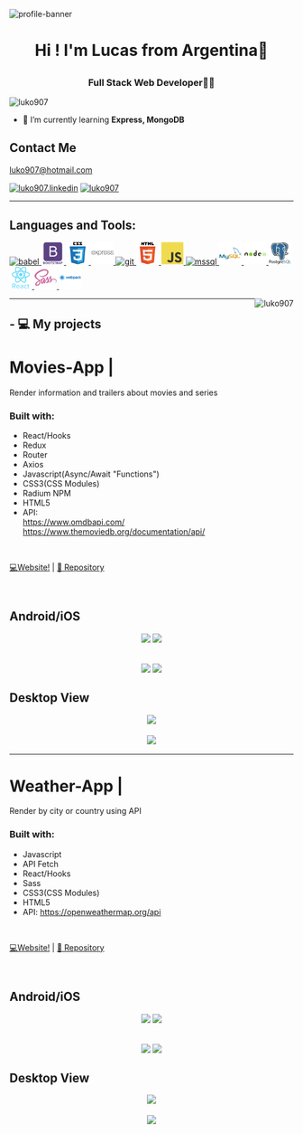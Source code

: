 ![profile-banner](https://user-images.githubusercontent.com/48270029/137372452-e68a0299-63da-4e4a-9862-67e08fce402e.png)

###

<h1 align="center">Hi ! I'm Lucas from Argentina👋 </h1>

## <h3 align="center">Full Stack Web Developer🚀🚀</h3>

<p align="left"> <img src="https://komarev.com/ghpvc/?username=luko907&label=Profile%20views&color=0e75b6&style=flat" alt="luko907" /> </p>

- 🌱 I’m currently learning **Express, MongoDB**

## Contact Me

luko907@hotmail.com

<p align="left">
<a href="https://www.linkedin.com/in/lucas-kochjs/" target="blank"><img align="center" src="https://raw.githubusercontent.com/rahuldkjain/github-profile-readme-generator/master/src/images/icons/Social/linked-in-alt.svg" alt="luko907.linkedin" height="30" width="40" /></a>
<a href="https://www.facebook.com/LucassKoch/" target="blank"><img align="center" src="https://raw.githubusercontent.com/rahuldkjain/github-profile-readme-generator/master/src/images/icons/Social/facebook.svg" alt="luko907" height="30" width="40" /></a>
</p>

---

## Languages and Tools:

<p align="left"> <a href="https://babeljs.io/" target="_blank" rel="noreferrer"> <img src="https://www.vectorlogo.zone/logos/babeljs/babeljs-icon.svg" alt="babel" width="40" height="40"/> </a> <a href="https://getbootstrap.com" target="_blank" rel="noreferrer"> <img src="https://raw.githubusercontent.com/devicons/devicon/master/icons/bootstrap/bootstrap-plain-wordmark.svg" alt="bootstrap" width="40" height="40"/> </a> <a href="https://www.w3schools.com/css/" target="_blank" rel="noreferrer"> <img src="https://raw.githubusercontent.com/devicons/devicon/master/icons/css3/css3-original-wordmark.svg" alt="css3" width="40" height="40"/> </a> <a href="https://expressjs.com" target="_blank" rel="noreferrer"> <img src="https://raw.githubusercontent.com/devicons/devicon/master/icons/express/express-original-wordmark.svg" alt="express" width="40" height="40"/> </a> <a href="https://git-scm.com/" target="_blank" rel="noreferrer"> <img src="https://www.vectorlogo.zone/logos/git-scm/git-scm-icon.svg" alt="git" width="40" height="40"/> </a> <a href="https://www.w3.org/html/" target="_blank" rel="noreferrer"> <img src="https://raw.githubusercontent.com/devicons/devicon/master/icons/html5/html5-original-wordmark.svg" alt="html5" width="40" height="40"/> </a> <a href="https://developer.mozilla.org/en-US/docs/Web/JavaScript" target="_blank" rel="noreferrer"> <img src="https://raw.githubusercontent.com/devicons/devicon/master/icons/javascript/javascript-original.svg" alt="javascript" width="40" height="40"/> </a> <a href="https://www.microsoft.com/en-us/sql-server" target="_blank" rel="noreferrer"> <img src="https://www.svgrepo.com/show/303229/microsoft-sql-server-logo.svg" alt="mssql" width="40" height="40"/> </a> <a href="https://www.mysql.com/" target="_blank" rel="noreferrer"> <img src="https://raw.githubusercontent.com/devicons/devicon/master/icons/mysql/mysql-original-wordmark.svg" alt="mysql" width="40" height="40"/> </a> <a href="https://nodejs.org" target="_blank" rel="noreferrer"> <img src="https://raw.githubusercontent.com/devicons/devicon/master/icons/nodejs/nodejs-original-wordmark.svg" alt="nodejs" width="40" height="40"/> </a> <a href="https://www.postgresql.org" target="_blank" rel="noreferrer"> <img src="https://raw.githubusercontent.com/devicons/devicon/master/icons/postgresql/postgresql-original-wordmark.svg" alt="postgresql" width="40" height="40"/> </a> <a href="https://reactjs.org/" target="_blank" rel="noreferrer"> <img src="https://raw.githubusercontent.com/devicons/devicon/master/icons/react/react-original-wordmark.svg" alt="react" width="40" height="40"/> </a> <a href="https://sass-lang.com" target="_blank" rel="noreferrer"> <img src="https://raw.githubusercontent.com/devicons/devicon/master/icons/sass/sass-original.svg" alt="sass" width="40" height="40"/> </a> <a href="https://webpack.js.org" target="_blank" rel="noreferrer"> <img src="https://raw.githubusercontent.com/devicons/devicon/d00d0969292a6569d45b06d3f350f463a0107b0d/icons/webpack/webpack-original-wordmark.svg" alt="webpack" width="40" height="40"/> </a> </p>

<p><img align="right" src="https://github-readme-stats.vercel.app/api/top-langs?username=luko907&show_icons=true&locale=en&layout=compact" alt="luko907" /></p>

---

## - 💻 My projects

# Movies-App |

Render information and trailers about movies and series

### Built with:

- React/Hooks
- Redux
- Router
- Axios
- Javascript(Async/Await "Functions")
- CSS3(CSS Modules)
- Radium NPM
- HTML5
- API:<br />
  https://www.omdbapi.com/<br />
  https://www.themoviedb.org/documentation/api/

<br />
 
<a href="https://movies-app-lk.netlify.app"> 💻Website!<a/> | <a href="https://github.com/luko907/moviesApp"> 📲 Repository</a>
  
<br />

## Android/iOS

<div align="center">
  <img src="https://user-images.githubusercontent.com/48270029/143493278-5ac5097d-3fc1-4e68-9f38-406a18f6d995.png" />
  <img src="https://user-images.githubusercontent.com/48270029/143493282-1d5c2301-bab2-473a-a740-a7fcff8e5672.png" />
</div>

<br />
<br />

<div align="center">
  <img src="https://user-images.githubusercontent.com/48270029/143493283-0847f550-cc6c-41d2-a592-f15b6ebeea54.png" />
  <img src="https://user-images.githubusercontent.com/48270029/143493288-2667a4fe-db02-4e16-a2d3-7f642f79eee0.png" />
</div>

## Desktop View
<div align="center">
  <img src="https://user-images.githubusercontent.com/48270029/143493291-3eae3412-ac83-4de1-a55e-434bda8b59dc.png" />
  <br />
  <br />
  <img src="https://user-images.githubusercontent.com/48270029/143493295-9fb416eb-61a0-4a1e-8ce5-50e70ba1e7c8.png" />
</div>
  
************  
  
# Weather-App |

Render by city or country using API

### Built with:

- Javascript
- API Fetch
- React/Hooks
- Sass
- CSS3(CSS Modules)
- HTML5
- API: https://openweathermap.org/api
  
<br />

<a href="https://weather-app-lk.netlify.app"> 💻Website!<a/> | <a href="https://github.com/luko907/weather-app"> 📲 Repository</a>
  
<br />
  

## Android/iOS

<div align="center">
  <img src="https://user-images.githubusercontent.com/48270029/140330786-4d89290e-e3c9-4beb-ad1b-c122b321e89c.png" />
  <img src="https://user-images.githubusercontent.com/48270029/140330796-af539b29-3610-4f72-bfe6-b1af77495dd6.png" />
</div>

<br />
<br />

<div align="center">
  <img src="https://user-images.githubusercontent.com/48270029/140330798-e2fdbe2f-b695-4275-bb7f-36d73d77d800.png" />
  <img src="https://user-images.githubusercontent.com/48270029/140330800-81681919-604f-4bf3-a2b7-92075c889aae.png" />
</div>

## Desktop View
<div align="center">
  <img src="https://user-images.githubusercontent.com/48270029/139955322-2247669e-89fa-44fc-998a-c5e83da4aacb.png" />
  <br />
  <br />
  <img src="https://user-images.githubusercontent.com/48270029/139955313-0050f906-4d31-45a1-bc7e-df58089dbfed.png" />
</div>

